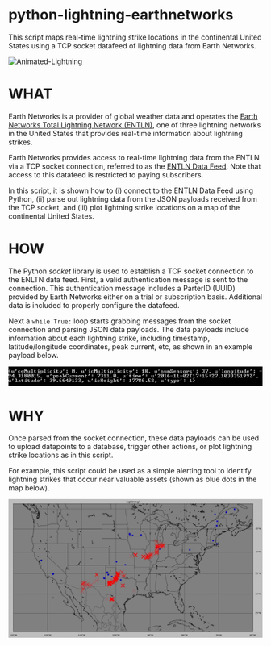 # python-lightning-earthnetworks

This script maps real-time lightning strike locations in the continental United States using a TCP socket datafeed of lightning data from Earth Networks. 

![Animated-Lightning](screenshots/screenshot_lightning-animated.Gif)

<h1>WHAT</h1>

Earth Networks is a provider of global weather data and operates the [Earth Networks Total Lightning Network (ENTLN)](https://www.earthnetworks.com/networks/lightning/ "EarthNetworks-Lightning"), one of three lightning networks in the United States that provides real-time information about lightning strikes.  

Earth Networks provides access to real-time lightning data from the ENTLN via a TCP socket connection, referred to as the [ENTLN Data Feed](http://www.bandgap.cs.rice.edu/classes/comp410/resources/SiteAssets/Using%20IoT/WeatherBug%20API%20info/ENTLN%20Lightning%20Data%20Feed%20v3%20ICD%20-%20UM67.pdf "EarthNetworks-LightningDataFeed"). Note that access to this datafeed is restricted to paying subscribers.

In this script, it is shown how to (i) connect to the ENTLN Data Feed using Python, (ii) parse out lightning data from the JSON payloads received from the TCP socket, and (iii) plot lightning strike locations on a map of the continental United States.

<h1>HOW</h1>

The Python <i>socket</i> library is used to establish a TCP socket connection to the ENLTN data feed. First, a valid authentication message is sent to the connection. This authentication message includes a ParterID (UUID) provided by Earth Networks either on a trial or subscription basis. Additional data is included to properly configure the datafeed.

Next a <code>while True:</code> loop starts grabbing messages from the socket connection and parsing JSON data payloads. The data payloads include information about each lightning strike, including timestamp, latitude/longitude coordinates, peak current, etc, as shown in an example payload below.

![Animated-Lightning](screenshots/screenshot_lightning-data.png)

<h1>WHY</h1>

Once parsed from the socket connection, these data payloads can be used to upload datapoints to a database, trigger other actions, or plot lightning strike locations as in this script. 

For example, this script could be used as a simple alerting tool to identify lightning strikes that occur near valuable assets (shown as blue dots in the map below).

![Animated-Lightning](screenshots/screenshot_lightning-map.jpg)
